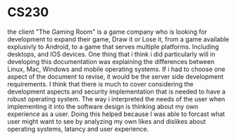 # CS230
the client "The Gaming Room" is a game company who is looking for development to expand their game, Draw it or Lose it, from a game available explusivly to Android, to a game that serves multiple platforms. Including desktops, and IOS devices. One thing that i think i did particularly will in developing this documentation was explaining the differences between Linux, Mac, Windows and mobile operating systems. If i had to choose one aspect of the document to revise, it would be the server side development requirements. I think that there is much to cover considering the development aspects and security implementation that is needed to have a robust operating system. The way i interpreted the needs of the user when implementing it into the software design is thinking about my own experience as a user. Doing this helped because I was able to forcast what user might want to see by analyzing my own likes and dislikes about operating systems, latancy and user experience. 
